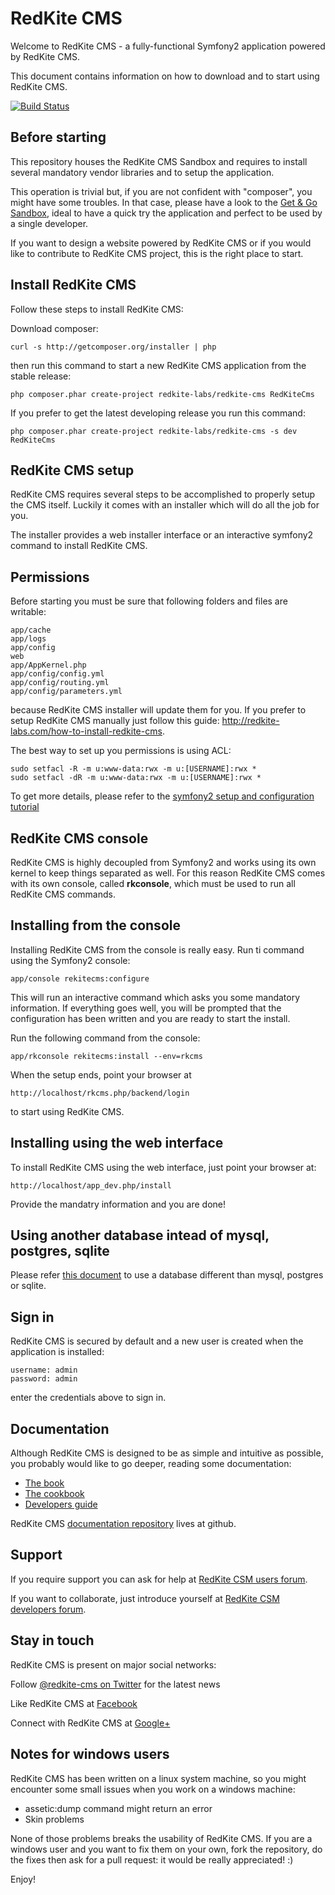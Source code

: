 RedKite CMS
===========
Welcome to RedKite CMS - a fully-functional Symfony2 application powered by
RedKite CMS.

This document contains information on how to download and to start using RedKite CMS.

[![Build Status](https://secure.travis-ci.org/redkite-labs/RedKiteCms.png)](http://travis-ci.org/redkite-labs/RedKiteCms)

Before starting
---------------
This repository houses the RedKite CMS Sandbox and requires to install several mandatory vendor
libraries and to setup the application.

This operation is trivial but, if you are not confident with "composer", you might have some troubles.
In that case, please have a look to the [Get & Go Sandbox](http://redkite-labs.com/download-get-and-go-redkite-cms-sandbox),
ideal to have a quick try the application and perfect to be used by a single developer.

If you want to design a website powered by RedKite CMS or if you would like to contribute to RedKite CMS project,
this is the right place to start.


Install RedKite CMS
-------------------
Follow these steps to install RedKite CMS:

Download composer:

    curl -s http://getcomposer.org/installer | php

then run this command to start a new RedKite CMS application from the stable release:

    php composer.phar create-project redkite-labs/redkite-cms RedKiteCms

If you prefer to get the latest developing release you run this command:

    php composer.phar create-project redkite-labs/redkite-cms -s dev RedKiteCms


RedKite CMS setup
-----------------
RedKite CMS requires several steps to be accomplished to properly setup the CMS itself. Luckily
it comes with an installer which will do all the job for you.

The installer provides a web installer interface or an interactive symfony2 command to install
RedKite CMS.

Permissions
-----------
Before starting you must be sure that following folders and files are writable:

    app/cache
    app/logs
    app/config
    web
    app/AppKernel.php
    app/config/config.yml
    app/config/routing.yml
    app/config/parameters.yml
 
because RedKite CMS installer will update them for you. If you prefer to setup RedKite CMS manually just
follow this guide: http://redkite-labs.com/how-to-install-redkite-cms.

The best way to set up you permissions is using ACL:

    sudo setfacl -R -m u:www-data:rwx -m u:[USERNAME]:rwx *
    sudo setfacl -dR -m u:www-data:rwx -m u:[USERNAME]:rwx *

To get more details, please refer to the [symfony2 setup and configuration tutorial](http://symfony.com/doc/current/book/installation.html#configuration-and-setup)

RedKite CMS console
-------------------
RedKite CMS is highly decoupled from Symfony2 and works using its own kernel to keep things separated as well. For this reason
RedKite CMS comes with its own console, called **rkconsole**, which must be used to run all RedKite CMS commands.

Installing from the console
---------------------------
Installing RedKite CMS from the console is really easy. Run ti command using the Symfony2 console:

    app/console rekitecms:configure

This will run an interactive command which asks you some mandatory information. If everything goes well,
you will be prompted that the configuration has been written and you are ready to start the install.

Run the following command from the console:
    
    app/rkconsole rekitecms:install --env=rkcms

When the setup ends, point your browser at

    http://localhost/rkcms.php/backend/login

to start using RedKite CMS.


Installing using the web interface
----------------------------------
To install RedKite CMS using the web interface, just point your browser at:

    http://localhost/app_dev.php/install

Provide the mandatry information and you are done!


Using another database intead of mysql, postgres, sqlite
--------------------------------------------------------

Please refer [this document](http://redkitelabs/rkcms_dev.php/backend/en/download-redkite-cms-sandbox#use-another-database-instead-of-mysql-postgres-or-sqlite) to use a database different than mysql, postgres or sqlite.

Sign in
-------
RedKite CMS is secured by default and a new user is created when the application is 
installed:

    username: admin
    password: admin

enter the credentials above to sign in.


Documentation
-------------
Although RedKite CMS is designed to be as simple and intuitive as possible, you probably would like to go deeper, reading
some documentation:

- [The book](http://redkite-labs.com/getting-started-with-redkite-cms)
- [The cookbook](http://redkite-labs.com/redkite-cms-practical-manual-part-1)
- [Developers guide](http://redkite-labs.com/getting-started-contributing-to-redkite-cms)

RedKite CMS [documentation repository](https://github.com/redkite-labs/redkitecms-docs)
lives at github.


Support
-------
If you require support you can ask for help at [RedKite CSM users forum](https://groups.google.com/forum/?hl=it#!forum/redkitecms-users).

If you want to collaborate, just introduce yourself at [RedKite CSM developers forum](https://groups.google.com/forum/?hl=it#!forum/redkitecms-dev).


Stay in touch
-------------
RedKite CMS is present on major social networks:

Follow [@redkite-cms on Twitter](https://twitter.com/redkitecms) for the latest news

Like RedKite CMS at [Facebook](https://www.facebook.com/redkitecms)

Connect with RedKite CMS at [Google+](https://plus.google.com/103994964006724386514)


Notes for windows users
-----------------------
RedKite CMS has been written on a linux system machine, so you might encounter some small issues when
you work on a windows machine:

- assetic:dump command might return an error
- Skin problems

None of those problems breaks the usability of RedKite CMS. If you are a windows user and you want
to fix them on your own, fork the repository, do the fixes then ask for a pull request: it would be really
appreciated! :)

Enjoy!
